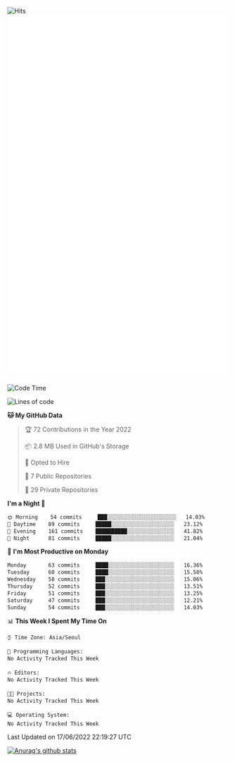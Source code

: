 ![Hits](https://hits.seeyoufarm.com/api/count/incr/badge.svg?url=https%3A%2F%2Fgithub.com%2Fkokose1234&count_bg=%2379C83D&title_bg=%23555555&icon=apple.svg&icon_color=%23E7E7E7&title=hits&edge_flat=false)
<br/>
![Metrics](https://github.com/kokose1234/kokose1234/blob/main/github-metrics.svg)

<!--START_SECTION:waka-->
![Code Time](http://img.shields.io/badge/Code%20Time-648%20hrs%2043%20mins-blue)

![Lines of code](https://img.shields.io/badge/From%20Hello%20World%20I%27ve%20Written-948%20Thousand%20lines%20of%20code-blue)

**🐱 My GitHub Data** 

> 🏆 72 Contributions in the Year 2022
 > 
> 📦 2.8 MB Used in GitHub's Storage 
 > 
> 💼 Opted to Hire
 > 
> 📜 7 Public Repositories 
 > 
> 🔑 29 Private Repositories  
 > 
**I'm a Night 🦉** 

```text
🌞 Morning    54 commits     ███░░░░░░░░░░░░░░░░░░░░░░   14.03% 
🌆 Daytime    89 commits     █████░░░░░░░░░░░░░░░░░░░░   23.12% 
🌃 Evening    161 commits    ██████████░░░░░░░░░░░░░░░   41.82% 
🌙 Night      81 commits     █████░░░░░░░░░░░░░░░░░░░░   21.04%

```
📅 **I'm Most Productive on Monday** 

```text
Monday       63 commits     ████░░░░░░░░░░░░░░░░░░░░░   16.36% 
Tuesday      60 commits     ████░░░░░░░░░░░░░░░░░░░░░   15.58% 
Wednesday    58 commits     ███░░░░░░░░░░░░░░░░░░░░░░   15.06% 
Thursday     52 commits     ███░░░░░░░░░░░░░░░░░░░░░░   13.51% 
Friday       51 commits     ███░░░░░░░░░░░░░░░░░░░░░░   13.25% 
Saturday     47 commits     ███░░░░░░░░░░░░░░░░░░░░░░   12.21% 
Sunday       54 commits     ███░░░░░░░░░░░░░░░░░░░░░░   14.03%

```


📊 **This Week I Spent My Time On** 

```text
⌚︎ Time Zone: Asia/Seoul

💬 Programming Languages: 
No Activity Tracked This Week

🔥 Editors: 
No Activity Tracked This Week

🐱‍💻 Projects: 
No Activity Tracked This Week

💻 Operating System: 
No Activity Tracked This Week

```


 Last Updated on 17/06/2022 22:19:27 UTC
<!--END_SECTION:waka-->

[![Anurag's github stats](https://github-readme-stats.vercel.app/api?username=kokose1234&theme=dracula)](https://github.com/anuraghazra/github-readme-stats)



	
